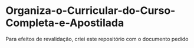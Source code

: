 # Organiza-o-Curricular-do-Curso-Completa-e-Apostilada
Para efeitos de revalidação, criei este repositório com o documento pedido
